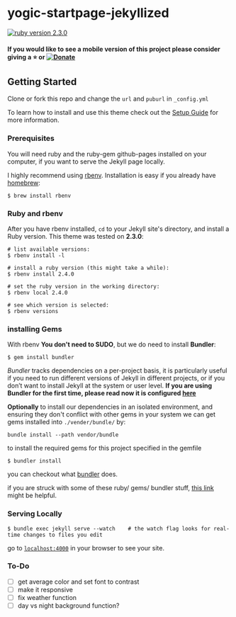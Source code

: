 # yogic-startpage-jekyllized
[![ruby version 2.3.0](https://img.shields.io/badge/ruby-2.3.0-blue.svg)](https://www.ruby-lang.org/en/downloads/releases/)

#### If you would like to see a mobile version of this project please consider giving a :star: or [![Donate](https://img.shields.io/badge/paypal-donate-blue.svg)][1]

## Getting Started
Clone or fork this repo and change the `url` and `puburl` in `_config.yml`

To learn how to install and use this theme check out the [Setup Guide][7] for more information.

### Prerequisites
You will need ruby and the ruby-gem github-pages installed on your computer, if you want to serve the Jekyll page locally.

I highly recommend using [rbenv][2]. Installation is easy if you already have [homebrew][3]:
```
$ brew install rbenv
```

### Ruby and rbenv
After you have rbenv installed, `cd` to your Jekyll site's directory, and install a Ruby version. This theme was tested on **2.3.0**:
```
# list available versions:
$ rbenv install -l

# install a ruby version (this might take a while):
$ rbenv install 2.4.0

# set the ruby version in the working directory:
$ rbenv local 2.4.0

# see which version is selected:
$ rbenv versions
```

### installing Gems
With rbenv **You don't need to SUDO**, but we do need to install **Bundler**:
```
$ gem install bundler
```
*Bundler* tracks dependencies on a per-project basis, it is particularly useful if you need to run different versions of Jekyll in different projects, or if you don’t want to install Jekyll at the system or user level. **If you are using Bundler for the first time, please read now it is configured [here](https://jekyllrb.com/tutorials/using-jekyll-with-bundler/)**

**Optionally** to install our dependencies in an isolated environment, and ensuring they don't conflict with other gems in your system we can get gems installed into `./vender/bundle/` by:
```
bundle install --path vendor/bundle
```

to install the required gems for this project specified in the gemfile
```
$ bundler install
```
you can checkout what [bundler][4] does.

if you are struck with some of these ruby/ gems/ bundler stuff, [this link][5] might be helpful.

### Serving Locally
```
$ bundle exec jekyll serve --watch    # the watch flag looks for real-time changes to files you edit
```
go to [`localhost:4000`][6] in your browser to see your site.

### To-Do
- [ ] get average color and set font to contrast
- [ ] make it responsive
- [ ] fix weather function
- [ ] day vs night background function?

[1]: https://paypal.me/ohjho
[2]: https://github.com/rbenv/rbenv
[3]: https://brew.sh/
[4]: http://bundler.io/
[5]: http://idratherbewriting.com/documentation-theme-jekyll/mydoc_about_ruby_gems_etc.html
[6]: http://localhost:4000
[7]: http://yogi-john.github.io/yogic-startpage-jekyllized
